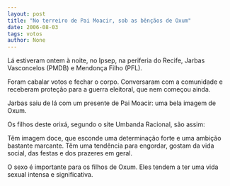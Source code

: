 ```yaml
---
layout: post
title: "No terreiro de Pai Moacir, sob as bênçãos de Oxum"
date: 2006-08-03
tags: votos
author: None
---
```

L&aacute; estiveram ontem &agrave; noite, no Ipsep, na periferia do Recife, Jarbas Vasconcelos (PMDB) e Mendon&ccedil;a Filho (PFL). 

Foram cabalar votos e fechar o corpo. Conversaram com a comunidade e receberam prote&ccedil;&atilde;o para a guerra eleitoral, que nem come&ccedil;ou ainda.

Jarbas saiu de l&aacute; com um presente de Pai Moacir: uma bela imagem de Oxum. 

Os filhos deste orix&aacute;, segundo o site Umbanda Racional, s&atilde;o assim:

T&ecirc;m imagem doce, que esconde uma determina&ccedil;&atilde;o forte e uma ambi&ccedil;&atilde;o bastante marcante. T&ecirc;m uma tend&ecirc;ncia para engordar, gostam da vida social, das festas e dos prazeres em geral. 

O sexo &eacute; importante para os filhos de Oxum. Eles tendem a ter uma vida sexual intensa e significativa.